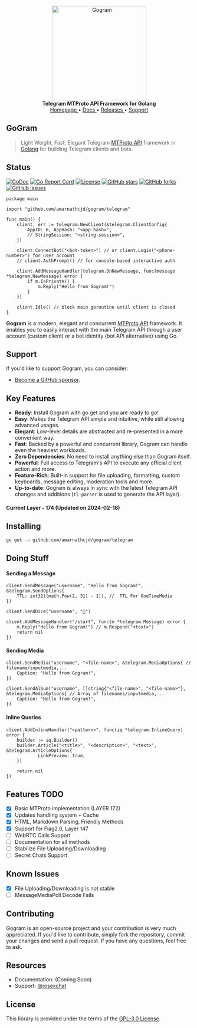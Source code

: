<p align="center">
    <a href="https://github.com/amarnathcjd/gogram">
        <img src="https://i.imgur.com/RE1M0sM.png" alt="Gogram" width="256">
    </a>
    <br>
    <b>Telegram MTProto API Framework for Golang</b>
    <br>
    <a href="/">
        Homepage
    </a>
    •
    <a href="/examples/">
        Docs
    </a>
    •
    <a href="https://github.com/amarnathcjd/gogram/releases">
        Releases
    </a>
    •
    <a href="https://t.me/rosexchat">
        Support
    </a>
</p>

## GoGram

> Light Weight, Fast, Elegant Telegram [MTProto API](https://core.telegram.org/api) framework in [Golang](https://golang.org/) for building Telegram clients and bots.

## Status

[![GoDoc](https://godoc.org/github.com/amarnathcjd/gogram?status.svg)](https://godoc.org/github.com/amarnathcjd/gogram)
[![Go Report Card](https://goreportcard.com/badge/github.com/amarnathcjd/gogram)](https://goreportcard.com/report/github.com/amarnathcjd/gogram)
[![License](https://img.shields.io/github/license/amarnathcjd/gogram.svg)](https://img.shields.io/github/license/amarnathcjd/gogram.svg)
[![GitHub stars](https://img.shields.io/github/stars/amarnathcjd/gogram.svg?style=social&label=Stars)](
    https://img.shields.io/github/license/amarnathcjd/gogram.svg?style=social&label=Stars)
[![GitHub forks](https://img.shields.io/github/forks/amarnathcjd/gogram.svg?style=social&label=Fork)](
    https://img.shields.io/github/license/amarnathcjd/gogram.svg?style=social&label=Fork)
[![GitHub issues](https://img.shields.io/github/issues/amarnathcjd/gogram.svg)](
    https://img.shields.io/github/license/amarnathcjd/gogram.svg
)


``` golang
package main

import "github.com/amarnathcjd/gogram/telegram"

func main() {
    client, err := telegram.NewClient(&telegram.ClientConfig{
        AppID: 6, AppHash: "<app-hash>",
        // StringSession: "<string-session>",
    })

    client.ConnectBot("<bot-token>") // or client.Login("<phone-number>") for user account
    // client.AuthPrompt() // for console-based interactive auth

    client.AddMessageHandler(telegram.OnNewMessage, func(message *telegram.NewMessage) error {
        if m.IsPrivate() {
            m.Reply("Hello from Gogram!")
        }
    })

    client.Idle() // block main goroutine until client is closed
}
```

**Gogram** is a modern, elegant and concurrent [MTProto API](https://core.telegram.org/api)
framework. It enables you to easily interact with the main Telegram API through a user account (custom client) or a bot
identity (bot API alternative) using Go.

## Support

If you'd like to support Gogram, you can consider:

- [Become a GitHub sponsor](https://github.com/sponsors/amarnathcjd).

## Key Features

- **Ready**: Install Gogram with go get and you are ready to go!
- **Easy**: Makes the Telegram API simple and intuitive, while still allowing advanced usages.
- **Elegant**: Low-level details are abstracted and re-presented in a more convenient way.
- **Fast**: Backed by a powerful and concurrent library, Gogram can handle even the heaviest workloads.
- **Zero Dependencies**: No need to install anything else than Gogram itself.
- **Powerful**: Full access to Telegram's API to execute any official client action and more.
- **Feature-Rich**: Built-in support for file uploading, formatting, custom keyboards, message editing, moderation tools and more.
- **Up-to-date**: Gogram is always in sync with the latest Telegram API changes and additions (`tl-parser` is used to generate the API layer).

#### Current Layer - **174** (Updated on 2024-02-18)

## Installing

``` bash
go get -u github.com/amarnathcjd/gogram/telegram
```

## Doing Stuff

#### Sending a Message

``` golang
client.SendMessage("username", "Hello from Gogram!", &telegram.SendOptions{
	TTL: int32((math.Pow(2, 31) - 1)), //  TTL For OneTimeMedia
})

client.SendDice("username", "🎲")

client.AddMessageHandler("/start", func(m *telegram.Message) error {
    m.Reply("Hello from Gogram!") // m.Respond("<text>")
    return nil
})
```

#### Sending Media

``` golang
client.SendMedia("username", "<file-name>", &telegram.MediaOptions{ // filename/inputmedia,...
    Caption: "Hello from Gogram!",
})

client.SendAlbum("username", []string{"<file-name>", "<file-name>"}, &telegram.MediaOptions{ // Array of filenames/inputmedia,...
    Caption: "Hello from Gogram!",
})
```

#### Inline Queries

``` golang
client.AddInlineHandler("<pattern>", func(iq *telegram.InlineQuery) error {
	builder := iq.Builder()
	builder.Article("<title>", "<description>", "<text>", &telegram.ArticleOptions{
			LinkPreview: true,
	})

	return nil
})
```

## Features TODO

- [x] Basic MTProto implementation (LAYER 172)
- [x] Updates handling system + Cache
- [x] HTML, Markdown Parsing, Friendly Methods
- [x] Support for Flag2.0, Layer 147
- [ ] WebRTC Calls Support
- [ ] Documentation for all methods
- [ ] Stabilize File Uploading/Downloading
- [ ] Secret Chats Support

## Known Issues

- [x] File Uploading/Downloading is not stable
- [ ] MessageMediaPoll Decode Fails

## Contributing

Gogram is an open-source project and your contribution is very much appreciated. If you'd like to contribute, simply fork the repository, commit your changes and send a pull request. If you have any questions, feel free to ask.

## Resources

- Documentation: (Coming Soon)
- Support: [@rosexchat](https://t.me/rosexchat)

## License

This library is provided under the terms of the [GPL-3.0 License](LICENSE).
